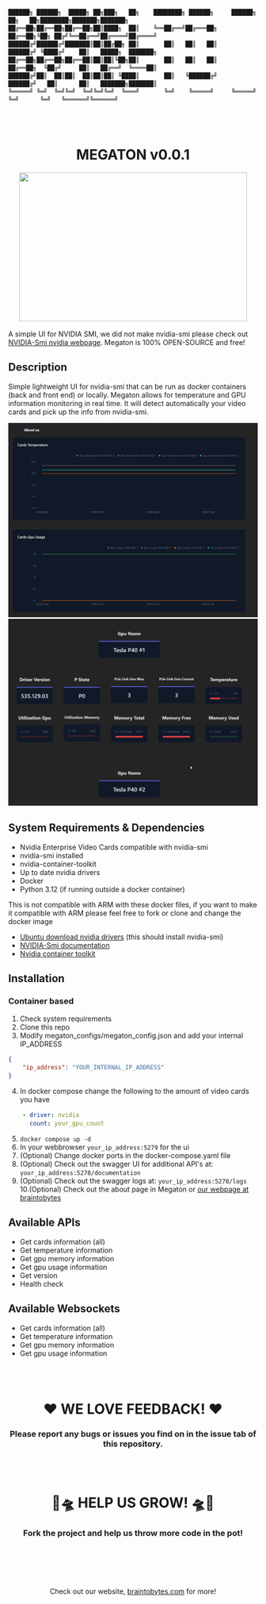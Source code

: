 
```
██████╗ ██████╗  █████╗ ██╗███╗   ██╗    ████████╗ ██████╗     ██████╗ ██╗   ██╗████████╗███████╗███████╗
██╔══██╗██╔══██╗██╔══██╗██║████╗  ██║    ╚══██╔══╝██╔═══██╗    ██╔══██╗╚██╗ ██╔╝╚══██╔══╝██╔════╝██╔════╝
██████╔╝██████╔╝███████║██║██╔██╗ ██║       ██║   ██║   ██║    ██████╔╝ ╚████╔╝    ██║   █████╗  ███████╗
██╔══██╗██╔══██╗██╔══██║██║██║╚██╗██║       ██║   ██║   ██║    ██╔══██╗  ╚██╔╝     ██║   ██╔══╝  ╚════██║
██████╔╝██║  ██║██║  ██║██║██║ ╚████║       ██║   ╚██████╔╝    ██████╔╝   ██║      ██║   ███████╗███████║
╚═════╝ ╚═╝  ╚═╝╚═╝  ╚═╝╚═╝╚═╝  ╚═══╝       ╚═╝    ╚═════╝     ╚═════╝    ╚═╝      ╚═╝   ╚══════╝╚══════╝
```


<br />
<br />
<p align="center">
    <h1 align="center">
        MEGATON v0.0.1
    </h1>
</p>

<p align="center">
  <img width="460" height="300" src="https://github.com/BraintoByte/Megaton/assets/24713877/e40f6f35-ed2b-4af1-98fb-d609483be38f">
</p>

A simple UI for NVIDIA SMI, we did not make nvidia-smi please check out [NVIDIA-Smi nvidia webpage](https://developer.nvidia.com/nvidia-system-management-interface). Megaton is 100% OPEN-SOURCE and free!

## Description

Simple lightweight UI for nvidia-smi that can be run as docker containers (back and front end) or locally. Megaton allows for temperature and GPU information monitoring in real time. It will detect automatically your video cards and pick up the info from nvidia-smi.

![Readme image 1](https://github.com/BraintoByte/Megaton/blob/master/readme_images/readme_image_1.png)
![Readme image 2](https://github.com/BraintoByte/Megaton/blob/master/readme_images/readme_image_2.png)


## System Requirements & Dependencies

- Nvidia Enterprise Video Cards compatible with nvidia-smi
- nvidia-smi installed
- nvidia-container-toolkit
- Up to date nvidia drivers
- Docker
- Python 3.12 (if running outside a docker container)

This is not compatible with ARM with these docker files, if you want to make it compatible with ARM please feel free to fork or clone and change the docker image

- [Ubuntu download nvidia drivers](https://ubuntu.com/server/docs/nvidia-drivers-installation) (this should install nvidia-smi)
- [NVIDIA-Smi documentation](https://developer.nvidia.com/nvidia-system-management-interface)
- [Nvidia container toolkit](https://docs.nvidia.com/datacenter/cloud-native/container-toolkit/latest/install-guide.html)

## Installation


### Container based

1. Check system requirements
2. Clone this repo
3. Modify megaton_configs/megaton_config.json and add your internal IP_ADDRESS
```json
{
    "ip_address": "YOUR_INTERNAL_IP_ADDRESS"
}
```
4. In docker compose change the following to the amount of video cards you have
```yaml
    - driver: nvidia
      count: your_gpu_count
```
5. ```docker compose up -d```
6. In your webbrowser ```your_ip_address:5279``` for the ui
7. (Optional) Change docker ports in the docker-compose.yaml file
8. (Optional) Check out the swagger UI for additional API's at: ```your_ip_address:5278/documentation```
9. (Optional) Check out the swagger logs at: ```your_ip_address:5278/logs```
10.(Optional) Check out the about page in Megaton or [our webpage at braintobytes](https://www.braintobytes.com)

## Available APIs

- Get cards information (all)
- Get temperature information
- Get gpu memory information
- Get gpu usage information
- Get version
- Health check

## Available Websockets

- Get cards information (all)
- Get temperature information
- Get gpu memory information
- Get gpu usage information

<br />
<br />
<p align="center">
    <h1 align="center">
        ❤️ WE LOVE FEEDBACK! ❤️
    </h1>
    <h3 align="center">
        Please report any bugs or issues you find on in the issue tab of this repository.
    </h3>
</p>


<br />
<br />
<p align="center">
    <h1 align="center">
        🧠🛸 HELP US GROW! 🛸🧠
    </h1>
        <h3 align="center">
        Fork the project and help us throw more code in the pot!
    </h3>
</p>



<br />
<br />
<br />
<br />
<p align="center">
  Check out our website, 
  <a href="https://www.braintobytes.com/">braintobytes.com</a>
  for more!
</p>
